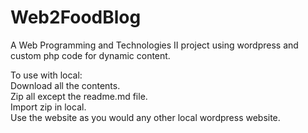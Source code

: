 # Web2FoodBlog
A Web Programming and Technologies II project using wordpress and custom php code for dynamic content.  
  
To use with local:  
Download all the contents.  
Zip all except the readme.md file.  
Import zip in local.  
Use the website as you would any other local wordpress website.  
